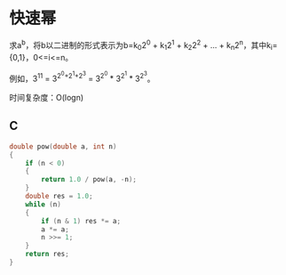 # 快速幂

求a<sup>b</sup>，将b以二进制的形式表示为b=k<sub>0</sub>2<sup>0</sup> + k<sub>1</sub>2<sup>1</sup> + k<sub>2</sub>2<sup>2</sup> + ... + k<sub>n</sub>2<sup>n</sup>，其中k<sub>i</sub>={0,1}，0<=i<=n。

例如，3<sup>11</sup> = 3<sup>2<sup>0</sup>+2<sup>1</sup>+2<sup>3</sup></sup> = 3<sup>2<sup>0</sup></sup> * 3<sup>2<sup>1</sup></sup> * 3<sup>2<sup>3</sup></sup>。

时间复杂度：O(logn)

## C
``` C
double pow(double a, int n)
{
    if (n < 0)
    {
        return 1.0 / pow(a, -n);
    }
    double res = 1.0;
    while (n)
    {
        if (n & 1) res *= a;
        a *= a;
        n >>= 1;
    }
    return res;
}
```